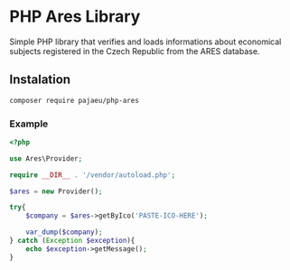 # PHP Ares Library

Simple PHP library that verifies and loads informations about economical subjects registered in the Czech Republic from the ARES database.


## Instalation
```bash
composer require pajaeu/php-ares
```

### Example 

```php
<?php

use Ares\Provider;

require __DIR__ . '/vendor/autoload.php';

$ares = new Provider();

try{
    $company = $ares->getByIco('PASTE-ICO-HERE');

    var_dump($company);
} catch (Exception $exception){
    echo $exception->getMessage();
}
```
